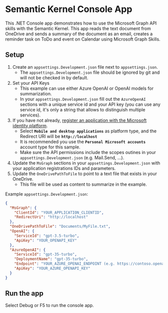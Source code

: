 # Semantic Kernel Console App

This .NET Console app demonstrates how to use the Microsoft Graph API skills with the Semantic Kernel. This app reads the text document from OneDrive and sends a summary of the document as an email, creates a reminder task on ToDo and event on Calendar using Microsoft Graph Skills.

## Setup

1. Create an `appsettings.Development.json` file next to `appsettings.json`.
   - The `appsettings.Development.json` file should be ignored by git and will not be checked in by default.
2. Set your API Keys
   - This example can use either Azure OpenAI or OpenAI models for summarization.
   - In your `appsettings.Development.json` fill out the `AzureOpenAI` sections with a unique service id and your API key (you can use any service id, it's only a string that allows to
     distinguish multiple services).
3. If you have not already, [register an application with the Microsoft identity platform](https://learn.microsoft.com/azure/active-directory/develop/quickstart-register-app).
   - Select **`Mobile and desktop applications`** as platform type, and the Redirect URI will be **`http://localhost`**
   - It is recommended you use the **`Personal Microsoft accounts`** account type for this sample.
   - Make sure the API permissions include the scopes outines in your `appsettings.Development.json` (e.g. Mail.Send, ...).
4. Update the `MsGraph` sections in your `appsettings.Development.json` with your application registrations IDs and parameters.
5. Update the `OneDrivePathToFile` to point to a text file that exists in your OneDrive.
   - This file will be used as content to summarize in the example.

Example `appsettings.Development.json`:

```json
{
  "MsGraph": {
    "ClientId": "YOUR_APPLICATION_CLIENTID",
    "RedirectUri": "http://localhost"
  },
  "OneDrivePathToFile": "Documents/MyFile.txt",
  "OpenAI": {
    "ServiceId": "gpt-3.5-turbo",
    "ApiKey": "YOUR_OPENAPI_KEY"
  },
  "AzureOpenAI": {
    "ServiceId": "gpt-35-turbo",
    "DeploymentName": "gpt-35-turbo",
    "Endpoint": "YOUR_AZURE_OPENAI_ENDPOINT (e.g. https://contoso.openai.azure.com/",
    "ApiKey": "YOUR_AZURE_OPENAPI_KEY"
  }
}
```

## Run the app
Select Debug or F5 to run the console app.
